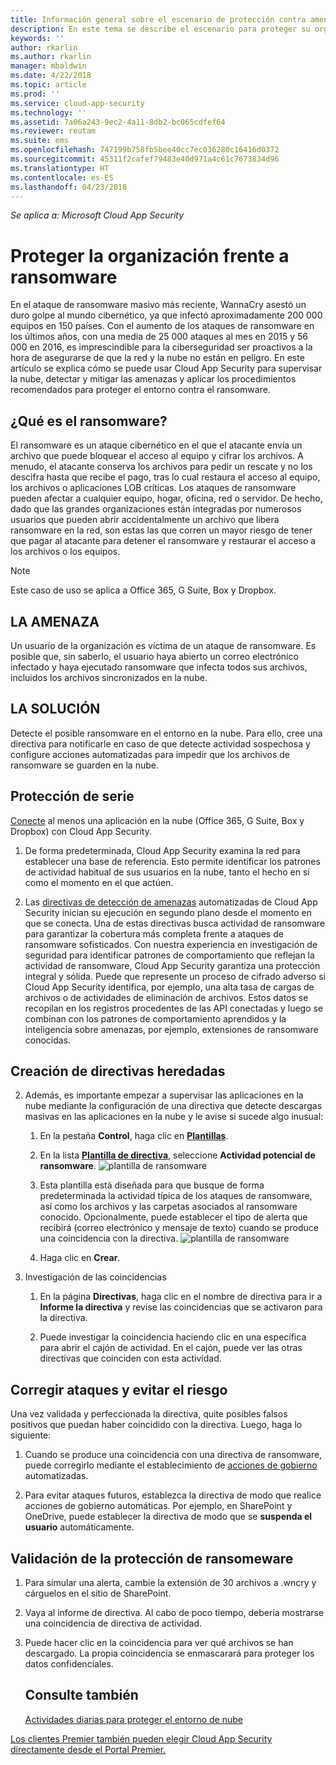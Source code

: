 ```yaml
---
title: Información general sobre el escenario de protección contra amenazas | Microsoft Docs
description: En este tema se describe el escenario para proteger su organización contra amenazas en su entorno en la nube.
keywords: ''
author: rkarlin
ms.author: rkarlin
manager: mbaldwin
ms.date: 4/22/2018
ms.topic: article
ms.prod: ''
ms.service: cloud-app-security
ms.technology: ''
ms.assetid: 7a06a243-9ec2-4a11-8db2-bc065cdfef64
ms.reviewer: reutam
ms.suite: ems
ms.openlocfilehash: 747199b758fb5bee40cc7ec036280c16416d0372
ms.sourcegitcommit: 45311f2cafef79483e40d971a4c61c7673834d96
ms.translationtype: HT
ms.contentlocale: es-ES
ms.lasthandoff: 04/23/2018
---
```

*Se aplica a: Microsoft Cloud App Security*


# <a name="protecting-your-organization-from-ransomware"></a>Proteger la organización frente a ransomware

En el ataque de ransomware masivo más reciente, WannaCry asestó un duro golpe al mundo cibernético, ya que infectó aproximadamente 200 000 equipos en 150 países. Con el aumento de los ataques de ransomware en los últimos años, con una media de 25 000 ataques al mes en 2015 y 56 000 en 2016, es imprescindible para la ciberseguridad ser proactivos a la hora de asegurarse de que la red y la nube no están en peligro. En este artículo se explica cómo se puede usar Cloud App Security para supervisar la nube, detectar y mitigar las amenazas y aplicar los procedimientos recomendados para proteger el entorno contra el ransomware.

## <a name="what-is-ransomware"></a>¿Qué es el ransomware?
El ransomware es un ataque cibernético en el que el atacante envía un archivo que puede bloquear el acceso al equipo y cifrar los archivos. A menudo, el atacante conserva los archivos para pedir un rescate y no los descifra hasta que recibe el pago, tras lo cual restaura el acceso al equipo, los archivos o aplicaciones LOB críticas. Los ataques de ransomware pueden afectar a cualquier equipo, hogar, oficina, red o servidor. De hecho, dado que las grandes organizaciones están integradas por numerosos usuarios que pueden abrir accidentalmente un archivo que libera ransomware en la red, son estas las que corren un mayor riesgo de tener que pagar al atacante para detener el ransomware y restaurar el acceso a los archivos o los equipos.

>[!NOTE]
> Este caso de uso se aplica a Office 365, G Suite, Box y Dropbox.

## <a name="the-threat"></a>LA AMENAZA
Un usuario de la organización es víctima de un ataque de ransomware. Es posible que, sin saberlo, el usuario haya abierto un correo electrónico infectado y haya ejecutado ransomware que infecta todos sus archivos, incluidos los archivos sincronizados en la nube.

## <a name="the-solution"></a>LA SOLUCIÓN
Detecte el posible ransomware en el entorno en la nube. Para ello, cree una directiva para notificarle en caso de que detecte actividad sospechosa y configure acciones automatizadas para impedir que los archivos de ransomware se guarden en la nube.

## <a name="out-of-the-box-protection"></a>Protección de serie

[Conecte](enable-instant-visibility-protection-and-governance-actions-for-your-apps.md) al menos una aplicación en la nube (Office 365, G Suite, Box y Dropbox) con Cloud App Security.

1.  De forma predeterminada, Cloud App Security examina la red para establecer una base de referencia. Esto permite identificar los patrones de actividad habitual de sus usuarios en la nube, tanto el hecho en sí como el momento en el que actúen. 

2. Las [directivas de detección de amenazas](anomaly-detection-policy.md) automatizadas de Cloud App Security inician su ejecución en segundo plano desde el momento en que se conecta. Una de estas directivas busca actividad de ransomware para garantizar la cobertura más completa frente a ataques de ransomware sofisticados. Con nuestra experiencia en investigación de seguridad para identificar patrones de comportamiento que reflejan la actividad de ransomware, Cloud App Security garantiza una protección integral y sólida. Puede que represente un proceso de cifrado adverso si Cloud App Security identifica, por ejemplo, una alta tasa de cargas de archivos o de actividades de eliminación de archivos. Estos datos se recopilan en los registros procedentes de las API conectadas y luego se combinan con los patrones de comportamiento aprendidos y la inteligencia sobre amenazas, por ejemplo, extensiones de ransomware conocidas. 

## <a name="legacy-policy-creation"></a>Creación de directivas heredadas

2. Además, es importante empezar a supervisar las aplicaciones en la nube mediante la configuración de una directiva que detecte descargas masivas en las aplicaciones en la nube y le avise si sucede algo inusual:

    1. En la pestaña **Control**, haga clic en [**Plantillas**](policy-template-reference.md). 
   
    2. En la lista [**Plantilla de directiva**](policy-template-reference.md), seleccione **Actividad potencial de ransomware**. 
       ![plantilla de ransomware](./media/ransomware-template.png)
    3. Esta plantilla está diseñada para que busque de forma predeterminada la actividad típica de los ataques de ransomware, así como los archivos y las carpetas asociados al ransomware conocido. Opcionalmente, puede establecer el tipo de alerta que recibirá (correo electrónico y mensaje de texto) cuando se produce una coincidencia con la directiva.
        ![plantilla de ransomware](./media/ransomware-template-fields.png)
    4. Haga clic en **Crear**. 
   
     
2. Investigación de las coincidencias
    
    1. En la página **Directivas**, haga clic en el nombre de directiva para ir a **Informe la directiva** y revise las coincidencias que se activaron para la directiva.

    2. Puede investigar la coincidencia haciendo clic en una específica para abrir el cajón de actividad. En el cajón, puede ver las otras directivas que coinciden con esta actividad. 
     
## <a name="remediating-attacks-and-preventing-risk"></a>Corregir ataques y evitar el riesgo

Una vez validada y perfeccionada la directiva, quite posibles falsos positivos que puedan haber coincidido con la directiva. Luego, haga lo siguiente: 
1. Cuando se produce una coincidencia con una directiva de ransomware, puede corregirlo mediante el establecimiento de [acciones de gobierno](governance-actions.md) automatizadas.

2. Para evitar ataques futuros, establezca la directiva de modo que realice acciones de gobierno automáticas. Por ejemplo, en SharePoint y OneDrive, puede establecer la directiva de modo que se **suspenda el usuario** automáticamente.
 
 
## <a name="validating-ransomeware-protection"></a>Validación de la protección de ransomeware

1. Para simular una alerta, cambie la extensión de 30 archivos a .wncry y cárguelos en el sitio de SharePoint.
3. Vaya al informe de directiva. Al cabo de poco tiempo, debería mostrarse una coincidencia de directiva de actividad. 
4. Puede hacer clic en la coincidencia para ver qué archivos se han descargado. La propia coincidencia se enmascarará para proteger los datos confidenciales. 



   ## <a name="see-also"></a>Consulte también  
   [Actividades diarias para proteger el entorno de nube](daily-activities-to-protect-your-cloud-environment.md)   

[Los clientes Premier también pueden elegir Cloud App Security directamente desde el Portal Premier.](https://premier.microsoft.com/)  
  
  